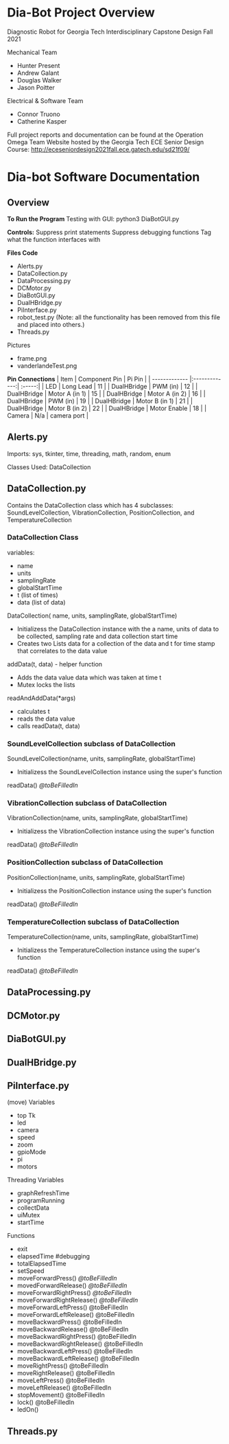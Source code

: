 # Dia-Bot Project Overview
Diagnostic Robot for Georgia Tech Interdisciplinary Capstone Design Fall 2021

Mechanical Team
* Hunter Present
* Andrew Galant
* Douglas Walker
* Jason Poitter

Electrical & Software Team
* Connor Truono
* Catherine Kasper

Full project reports and documentation can be found at the Operation Omega Team Website hosted by the Georgia Tech ECE Senior Design Course: <http://eceseniordesign2021fall.ece.gatech.edu/sd21f09/>

# Dia-bot Software Documentation


## Overview

**To Run the Program**
Testing with GUI: python3 DiaBotGUI.py


**Controls:**
Suppress print statements
Suppress debugging functions
Tag what the function interfaces with


**Files Code**
* Alerts.py
* DataCollection.py
* DataProcessing.py
* DCMotor.py
* DiaBotGUI.py
* DualHBridge.py
* PiInterface.py
* robot_test.py (Note: all the functionality has been removed from this file and placed into others.)
* Threads.py

Pictures
* frame.png
* vanderlandeTest.png

**Pin Connections**
| Item | Component Pin | Pi Pin |
| ------------- |:-------------:| :-----:|
| LED | Long Lead | 11 |
| DualHBridge | PWM (in) | 12 |
| DualHBridge | Motor A (in 1) | 15 |
| DualHBridge | Motor A (in 2) | 16 |
| DualHBridge | PWM (in) | 19 |
| DualHBridge | Motor B (in 1) | 21 |
| DualHBridge | Motor B (in 2) | 22 |
| DualHBridge | Motor Enable | 18 |
| Camera | N/a | camera port |

## Alerts.py

Imports: sys, tkinter, time, threading, math, random, enum 

Classes Used: DataCollection

## DataCollection.py

Contains the DataCollection class which has 4 subclasses: SoundLevelCollection, VibrationCollection, PositionCollection, and TemperatureCollection

### DataCollection Class

variables: 
* name
* units
* samplingRate
* globalStartTime
* t (list of times)
* data (list of data)

DataCollection( name, units, samplingRate, globalStartTime)
* Initializess the DataCollection instance with the a name, units of data to be collected, sampling rate and data collection start time
* Creates two Lists data for a collection of the data and t for time stamp that correlates to the data value

addData(t, data) - helper function
* Adds the data value data which was taken at time t
* Mutex locks the lists 

readAndAddData(*args)
* calculates t
* reads the data value
* calls readData(t, data)

### SoundLevelCollection subclass of DataCollection

SoundLevelCollection(name, units, samplingRate, globalStartTime)
* Initializess the SoundLevelCollection instance using the super's function

readData()  _@toBeFilledIn_


### VibrationCollection subclass of DataCollection

VibrationCollection(name, units, samplingRate, globalStartTime)
* Initializess the VibrationCollection instance using the super's function

readData()  _@toBeFilledIn_

### PositionCollection subclass of DataCollection

PositionCollection(name, units, samplingRate, globalStartTime)
* Initializess the PositionCollection instance using the super's function

readData()  _@toBeFilledIn_

### TemperatureCollection subclass of DataCollection

TemperatureCollection(name, units, samplingRate, globalStartTime)
* Initializess the TemperatureCollection instance using the super's function

readData()  _@toBeFilledIn_

## DataProcessing.py
## DCMotor.py
## DiaBotGUI.py
## DualHBridge.py
## PiInterface.py

(move)
Variables 
* top Tk
* led
* camera
* speed
* zoom
* gpioMode
* pi
* motors

Threading Variables
* graphRefreshTime
* programRunning
* collectData
* uiMutex
* startTime

Functions
* exit
* elapsedTime #debugging
* totalElapsedTime
* setSpeed
* moveForwardPress() _@toBeFilledIn_
* movedForwardRelease() _@toBeFilledIn_
* moveForwardRightPress() _@toBeFilledIn_
* moveForwardRightRelease() _@toBeFilledIn_
* moveForwardLeftPress() @toBeFilledIn
* moveForwardLeftRelease() @toBeFilledIn
* moveBackwardPress() @toBeFilledIn
* moveBackwardRelease() @toBeFilledIn
* moveBackwardRightPress() @toBeFilledIn
* moveBackwardRightRelease() @toBeFilledIn
* moveBackwardLeftPress() @toBeFilledIn
* moveBackwardLeftRelease() @toBeFilledIn
* moveRightPress() @toBeFilledIn
* moveRightRelease() @toBeFilledIn
* moveLeftPress() @toBeFilledIn
* moveLeftRelease() @toBeFilledIn
* stopMovement() @toBeFilledIn
* lock() @toBeFilledIn
* ledOn()


## Threads.py

